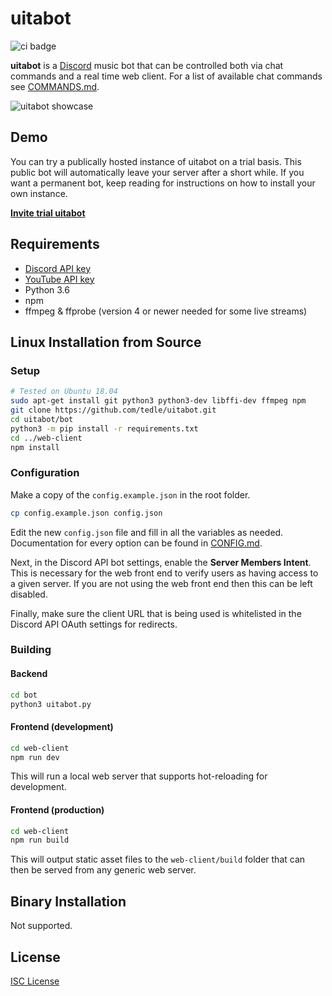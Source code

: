 # uitabot
![ci badge](https://github.com/tedle/uitabot/workflows/Continuous%20Integration/badge.svg)

**uitabot** is a [Discord](https://discord.com/) music bot that can be controlled both via chat commands and a real time web client. For a list of available chat commands see [COMMANDS.md](COMMANDS.md).

![uitabot showcase](https://user-images.githubusercontent.com/810467/64900982-c7874b00-d649-11e9-8560-efd07a582497.gif)

## Demo
You can try a publically hosted instance of uitabot on a trial basis. This public bot will automatically leave your server after a short while. If you want a permanent bot, keep reading for instructions on how to install your own instance.

**[Invite trial uitabot](https://discord.com/api/oauth2/authorize?client_id=414704937122004992&permissions=3165248&scope=bot)**

## Requirements
* [Discord API key](https://discord.com/developers)
* [YouTube API key](https://developers.google.com/youtube/v3/)
* Python 3.6
* npm
* ffmpeg & ffprobe (version 4 or newer needed for some live streams)

## Linux Installation from Source
### Setup
```sh
# Tested on Ubuntu 18.04
sudo apt-get install git python3 python3-dev libffi-dev ffmpeg npm
git clone https://github.com/tedle/uitabot.git
cd uitabot/bot
python3 -m pip install -r requirements.txt
cd ../web-client
npm install
```

### Configuration
Make a copy of the `config.example.json` in the root folder.
```sh
cp config.example.json config.json
```
Edit the new `config.json` file and fill in all the variables as needed. Documentation for every option can be found in [CONFIG.md](CONFIG.md).

Next, in the Discord API bot settings, enable the **Server Members Intent**. This is necessary for the web front end to verify users as having access to a given server. If you are not using the web front end then this can be left disabled.

Finally, make sure the client URL that is being used is whitelisted in the Discord API OAuth settings for redirects.
### Building
#### Backend
```sh
cd bot
python3 uitabot.py
```
#### Frontend (development)
```sh
cd web-client
npm run dev
```
This will run a local web server that supports hot-reloading for development.
#### Frontend (production)
```sh
cd web-client
npm run build
```
This will output static asset files to the `web-client/build` folder that can then be served from any generic web server.

## Binary Installation
Not supported.

## License
[ISC License](LICENSE)
